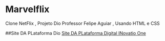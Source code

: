 # Marvelflix
Clone NetFlix , Projeto Dio Professor Felipe Aguiar , Usando HTML e CSS


##Site DA PLataforma Dio
[Site DA PLataforma Digital INovatio One](https://www.dio.me)
